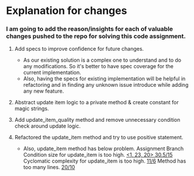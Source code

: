 # Explanation for changes

### I am going to add the reason/insights for each of valuable changes pushed to the repo for solving this code assignment.

1.  Add specs to improve confidence for future changes.
    - As our existing solution is a complex one to understand and to do any modifications. So it's better to have spec coverage for the current implementation.
    - Also, having the specs for existing implementation will be helpful in refactoring and in finding any unknown issue introduce while adding any new feature.
2.  Abstract update item logic to a private method & create constant for magic strings.

3.  Add update_item_quality method and remove unnecessary condition check around update logic.

4.  Refactored the update_item method and try to use positive statement.

    - Also, update_item method has below problem.
      Assignment Branch Condition size for update_item is too high. [<1, 23, 20> 30.5/15](convention:Metrics/AbcSize) Cyclomatic complexity for update_item is too high. [11/6](convention:Metrics/CyclomaticComplexity) Method has too many lines. [20/10](convention:Metrics/MethodLength)
